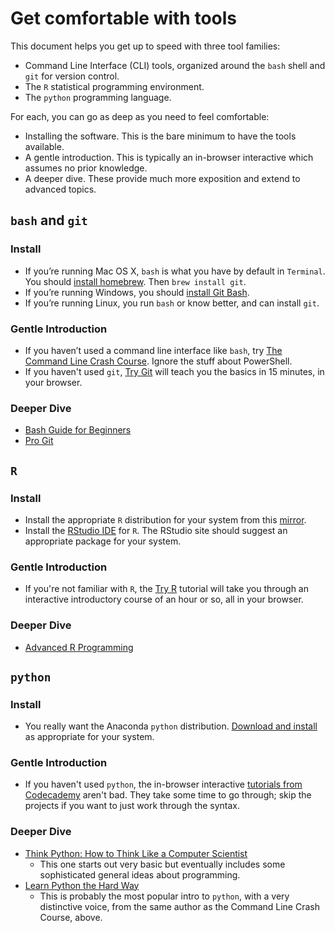 # Get comfortable with tools


This document helps you get up to speed with three tool families:

 * Command Line Interface (CLI) tools, organized around the `bash` shell and `git` for version control.
 * The `R` statistical programming environment.
 * The `python` programming language.

For each, you can go as deep as you need to feel comfortable:

 * Installing the software. This is the bare minimum to have the tools available.
 * A gentle introduction. This is typically an in-browser interactive which assumes no prior knowledge.
 * A deeper dive. These provide much more exposition and extend to advanced topics.


## `bash` and `git`

### Install

 * If you’re running Mac OS X, `bash` is what you have by default in `Terminal`. You should [install homebrew](http://brew.sh/#install). Then `brew install git`.
 * If you’re running Windows, you should [install Git Bash](http://openhatch.org/missions/windows-setup/install-git-bash).
 * If you’re running Linux, you run `bash` or know better, and can install `git`.

### Gentle Introduction

 * If you haven’t used a command line interface like `bash`, try [The Command Line Crash Course](http://cli.learncodethehardway.org/book/). Ignore the stuff about PowerShell.
 * If you haven't used `git`, [Try Git](http://try.github.io/) will teach you the basics in 15 minutes, in your browser.

### Deeper Dive

 * [Bash Guide for Beginners](http://writers.fultus.com/garrels/ebooks/Machtelt_Garrels_Bash_Guide_for_Beginners_2nd_Ed.pdf)
 * [Pro Git](http://git-scm.com/book)


## `R`

### Install

 * Install the appropriate `R` distribution for your system from this [mirror](http://watson.nci.nih.gov/cran_mirror/).
 * Install the [RStudio IDE](http://www.rstudio.com/ide/download/desktop) for `R`. The RStudio site should suggest an appropriate package for your system.

### Gentle Introduction

 * If you're not familiar with `R`, the [Try R](http://tryr.codeschool.com/) tutorial will take you through an interactive introductory course of an hour or so, all in your browser.

### Deeper Dive

* [Advanced R Programming](http://adv-r.had.co.nz/)


## `python`

### Install

 * You really want the Anaconda `python` distribution. [Download and install](http://continuum.io/downloads) as appropriate for your system.

### Gentle Introduction

 * If you haven't used `python`, the in-browser interactive [tutorials from Codecademy](http://www.codecademy.com/tracks/python) aren't bad. They take some time to go through; skip the projects if you want to just work through the syntax.

### Deeper Dive

 * [Think Python: How to Think Like a Computer Scientist](http://www.greenteapress.com/thinkpython/thinkpython.pdf)
     * This one starts out very basic but eventually includes some sophisticated general ideas about programming.
 * [Learn Python the Hard Way](http://learnpythonthehardway.org/book/)
     * This is probably the most popular intro to `python`, with a very distinctive voice, from the same author as the Command Line Crash Course, above.
